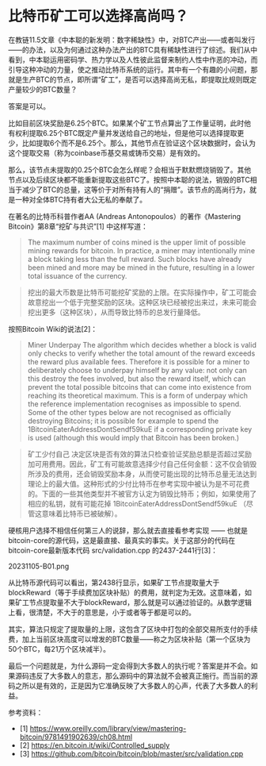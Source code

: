 # 比特币矿工可以选择高尚吗？

在教链11.5文章《中本聪的新发明：数字稀缺性》中，对BTC产出——或者叫发行——的办法，以及为何通过这种办法产出的BTC具有稀缺性进行了综述。我们从中看到，中本聪运用密码学、热力学以及人性彼此监督来制约人性中作恶的冲动，而引导这种冲动的力量，使之推动比特币系统的运行。其中有一个有趣的小问题，那就是生产BTC的节点，即所谓“矿工”，是否可以选择高尚无私，即提取比规则既定产量较少的BTC数量？

答案是可以。

比如目前区块奖励是6.25个BTC。如果某个矿工节点算出了工作量证明，此时他有权利提取6.25个BTC既定产量并发送给自己的地址，但是他可以选择提取更少，比如提取6个而不是6.25个。那么，其他节点在验证这个区块数据时，会认为这个提取交易（称为coinbase币基交易或铸币交易）是有效的。

那么，该节点未提取的0.25个BTC会怎么样呢？会相当于默默燃烧销毁了。其他节点以及后续区块都不能重新提取这些BTC了。按照中本聪的说法，销毁的BTC相当于减少了BTC的总量，这等价于对所有持有人的“捐赠”。该节点的高尚行为，就是一种对全体BTC持有者大公无私的奉献了。

在著名的比特币科普作者AA (Andreas Antonopoulos）的著作《Mastering Bitcoin》第8章“挖矿与共识”[1] 中这样写道：

> The maximum number of coins mined is the upper limit of possible mining rewards for bitcoin. In practice, a miner may intentionally mine a block taking less than the full reward. Such blocks have already been mined and more may be mined in the future, resulting in a lower total issuance of the currency.

> 挖出的最大币数是比特币可能挖矿奖励的上限。在实际操作中，矿工可能会故意挖出一个低于完整奖励的区块。这种区块已经被挖出来过，未来可能会挖出更多（这种区块），从而导致比特币的总发行量降低。

按照Bitcoin Wiki的说法[2]：

> Miner Underpay
> The algorithm which decides whether a block is valid only checks to verify whether the total amount of the reward exceeds the reward plus available fees. Therefore it is possible for a miner to deliberately choose to underpay himself by any value: not only can this destroy the fees involved, but also the reward itself, which can prevent the total possible bitcoins that can come into existence from reaching its theoretical maximum. This is a form of underpay which the reference implementation recognises as impossible to spend. Some of the other types below are not recognised as officially destroying Bitcoins; it is possible for example to spend the 1BitcoinEaterAddressDontSendf59kuE if a corresponding private key is used (although this would imply that Bitcoin has been broken.)

> 矿工少付自己
> 决定区块是否有效的算法只检查验证奖励总额是否超过奖励加可用费用。因此，矿工有可能故意选择少付自己任何金额：这不仅会销毁所涉及的费用，还会销毁奖励本身，从而使可能出现的比特币总量无法达到理论上的最大值。这种形式的少付比特币在参考实现中被认为是不可花费的。下面的一些其他类型并不被官方认定为销毁比特币；例如，如果使用了相应的私钥，就有可能花掉 1BitcoinEaterAddressDontSendf59kuE （尽管这意味着比特币已被破解）。

硬核用户选择不相信任何第三人的说辞，那么就去直接看参考实现 —— 也就是bitcoin-core的源代码，这是最直接、最真实的事实。关于这部分的代码在bitcoin-core最新版本代码 src/validation.cpp 的2437-2441行[3]：

20231105-B01.png

从比特币源代码可以看出，第2438行显示，如果矿工节点提取量大于blockReward（等于手续费加区块补贴）的费用，就判定为无效。这意味着，如果矿工节点提取量不大于blockReward，那么就是可以通过验证的。从数学逻辑上看，很清楚，不大于的意思是，小于或者等于都是可以的。

其实，算法只规定了提取量的上限，这包含了区块中打包的全部交易所支付的手续费，加上当前区块高度可以增发的BTC数量——称之为区块补贴（第一个区块为50个BTC，每21万个区块减半）。

最后一个问题就是，为什么源码一定会得到大多数人的执行呢？答案是并不会。如果源码违反了大多数人的意志，那么源码中的算法就不会被真正施行。而当前的源码之所以是有效的，正是因为它准确反映了大多数人的心声，代表了大多数人的利益。

参考资料：
- [1] https://www.oreilly.com/library/view/mastering-bitcoin/9781491902639/ch08.html
- [2] https://en.bitcoin.it/wiki/Controlled_supply
- [3] https://github.com/bitcoin/bitcoin/blob/master/src/validation.cpp

